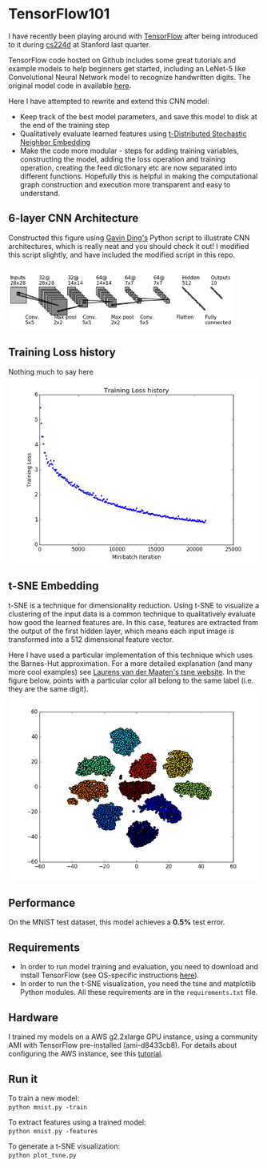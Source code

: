 # TensorFlow101

I have recently been playing around with [TensorFlow](https://www.tensorflow.org/) after being introduced to it during [cs224d](http://cs224d.stanford.edu/) at Stanford last quarter. 

TensorFlow code hosted on Github includes some great tutorials and example models to help beginners get started, including an LeNet-5 like Convolutional Neural Network model to recognize handwritten digits. The original model code in available [here](https://github.com/tensorflow/tensorflow/blob/master/tensorflow/models/image/mnist/convolutional.py). 

Here I have attempted to rewrite and extend this CNN model:

* Keep track of the best model parameters, and save this model to disk at the end of the training step
* Qualitatively evaluate learned features using [t-Distributed Stochastic Neighbor Embedding](https://lvdmaaten.github.io/tsne/)
* Make the code more modular - steps for adding training variables, constructing the model, adding the loss operation and training operation, creating the feed dictionary etc are now separated into different functions. Hopefully this is helpful in making the computational graph construction and execution more transparent and easy to understand.

## 6-layer CNN Architecture

Constructed this figure using [Gavin Ding's](https://github.com/gwding/draw_convnet) Python script to illustrate CNN architectures, which is really neat and you should check it out! I modified this script slightly, and have included the modified script in this repo. 

<img src="fig/cnn_architecture.png" width="450">

## Training Loss history

Nothing much to say here
<img src="fig/loss_history.png" width="500">

## t-SNE Embedding
t-SNE is a technique for dimensionality reduction. Using t-SNE to visualize a clustering of the input data is a common technique to qualitatively evaluate how good the learned features are. In this case, features are extracted from the output of the first hidden layer, which means each input image is transformed into a 512 dimensional feature vector. 

Here I have used a particular implementation of this technique which uses the Barnes-Hut approximation. For a more detailed explanation (and many more cool examples) see [Laurens van der Maaten's tsne website](https://lvdmaaten.github.io/tsne/). In the figure below, points with a particular color all belong to the same label
(i.e. they are the same digit).
<img src="fig/tsne.png" width="500">

## Performance
On the MNIST test dataset, this model achieves a **0.5%** test error. 


## Requirements
* In order to run model training and evaluation, you need  to download and install TensorFlow (see OS-specific instructions [here](https://www.tensorflow.org/versions/r0.9/get_started/os_setup.html)).
* In order to run the t-SNE visualization, you need the tsne and matplotlib Python modules. All these requirements are in the `requirements.txt` file.

## Hardware
I trained my models on a AWS g2.2xlarge GPU instance, using a community AMI with TensorFlow pre-installed (ami-d8433cb8). For details about configuring the AWS instance, see this [tutorial](https://cs224d.stanford.edu/supplementary/aws-tutorial-2.pdf).

## Run it

To train a new model:<br/>
`python mnist.py -train`

To extract features using a trained model:<br/>
`python mnist.py -features`

To generate a t-SNE visualization:<br/>
`python plot_tsne.py`